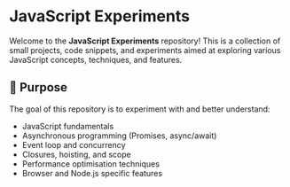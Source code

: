 # JavaScript Experiments

Welcome to the **JavaScript Experiments** repository! This is a collection of small projects, code snippets, and experiments aimed at exploring various JavaScript concepts, techniques, and features.

## 🚀 Purpose

The goal of this repository is to experiment with and better understand:
- JavaScript fundamentals
- Asynchronous programming (Promises, async/await)
- Event loop and concurrency
- Closures, hoisting, and scope
- Performance optimisation techniques
- Browser and Node.js specific features
